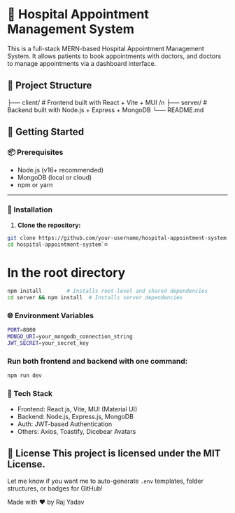 # 🏥 Hospital Appointment Management System

This is a full-stack MERN-based Hospital Appointment Management System. It allows patients to book appointments with doctors, and doctors to manage appointments via a dashboard interface.

## 📁 Project Structure
├── client/ # Frontend built with React + Vite + MUI /n
├── server/ # Backend built with Node.js + Express + MongoDB
└── README.md

## 🚀 Getting Started

### 📦 Prerequisites

- Node.js (v16+ recommended)
- MongoDB (local or cloud)
- npm or yarn

---

### 📑 Installation

1. **Clone the repository:**
```bash 
git clone https://github.com/your-username/hospital-appointment-system.git
cd hospital-appointment-system`☺
```

# In the root directory
```bash 
npm install        # Installs root-level and shared dependencies
cd server && npm install  # Installs server dependencies

```

### 🌐 Environment Variables
```bash 
PORT=8000
MONGO_URI=your_mongodb_connection_string
JWT_SECRET=your_secret_key
```

### Run both frontend and backend with one command:
```bash
npm run dev
```

### 🧪 Tech Stack
 - Frontend: React.js, Vite, MUI (Material UI)
 - Backend: Node.js, Express.js, MongoDB
 - Auth: JWT-based Authentication
 - Others: Axios, Toastify, Dicebear Avatars

📄 License
This project is licensed under the MIT License.
---
Let me know if you want me to auto-generate `.env` templates, folder structures, or badges for GitHub!

Made with ❤️ by Raj Yadav
